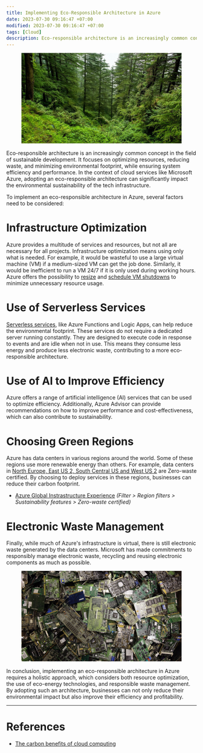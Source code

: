 ```yaml
---
title: Implementing Eco-Responsible Architecture in Azure
date: 2023-07-30 09:16:47 +07:00
modified: 2023-07-30 09:16:47 +07:00
tags: [Cloud]
description: Eco-responsible architecture is an increasingly common concept in the field of sustainable development. It focuses on optimizing resources, reducing waste, and minimizing environmental footprint, while ensuring system efficiency and performance.
---
```


<figure>
<img src="/assets/img/forest.jpg" alt="">
<figcaption></figcaption>
</figure>

Eco-responsible architecture is an increasingly common concept in the field of sustainable development. It focuses on optimizing resources, reducing waste, and minimizing environmental footprint, while ensuring system efficiency and performance. In the context of cloud services like Microsoft Azure, adopting an eco-responsible architecture can significantly impact the environmental sustainability of the tech infrastructure.

To implement an eco-responsible architecture in Azure, several factors need to be considered:

# Infrastructure Optimization

Azure provides a multitude of services and resources, but not all are necessary for all projects. Infrastructure optimization means using only what is needed. For example, it would be wasteful to use a large virtual machine (VM) if a medium-sized VM can get the job done. Similarly, it would be inefficient to run a VM 24/7 if it is only used during working hours. Azure offers the possibility to [resize](https://learn.microsoft.com/en-us/azure/virtual-machines/resize-vm?tabs=portal#change-the-vm-size) and [schedule VM shutdowns](https://learn.microsoft.com/en-us/azure/automation/automation-solution-vm-management-config#schedule) to minimize unnecessary resource usage.

# Use of Serverless Services

[Serverless services](https://azure.microsoft.com/en-gb/solutions/serverless/#solution), like Azure Functions and Logic Apps, can help reduce the environmental footprint. These services do not require a dedicated server running constantly. They are designed to execute code in response to events and are idle when not in use. This means they consume less energy and produce less electronic waste, contributing to a more eco-responsible architecture.

# Use of AI to Improve Efficiency

Azure offers a range of artificial intelligence (AI) services that can be used to optimize efficiency. Additionally, Azure Advisor can provide recommendations on how to improve performance and cost-effectiveness, which can also contribute to sustainability.

# Choosing Green Regions

Azure has data centers in various regions around the world. Some of these regions use more renewable energy than others. For example, data centers in [North Europe, East US 2, South Central US and West US 2](https://azure.microsoft.com/en-gb/explore/global-infrastructure/products-by-region/?regions=us-east-2,europe-north,us-south-central,us-west-2&products=all) are Zero-waste certified. By choosing to deploy services in these regions, businesses can reduce their carbon footprint.

- [Azure Global Instrastructure Experience](https://datacenters.microsoft.com/globe/explore) _(Filter > Region filters > Sustainability features > Zero-waste certified)_

# Electronic Waste Management

Finally, while much of Azure's infrastructure is virtual, there is still electronic waste generated by the data centers. Microsoft has made commitments to responsibly manage electronic waste, recycling and reusing electronic components as much as possible.

<figure>
<img src="/assets/img/elecwaste.jpg" alt="">
<figcaption></figcaption>
</figure>

In conclusion, implementing an eco-responsible architecture in Azure requires a holistic approach, which considers both resource optimization, the use of eco-energy technologies, and responsible waste management. By adopting such an architecture, businesses can not only reduce their environmental impact but also improve their efficiency and profitability.

---

# References

- [The carbon benefits of cloud computing](https://download.microsoft.com/download/7/3/9/739BC4AD-A855-436E-961D-9C95EB51DAF9/Microsoft_Cloud_Carbon_Study_2018.pdf)
